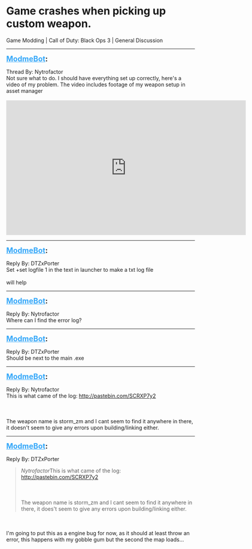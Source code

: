 # Game crashes when picking up custom weapon.
Game Modding | Call of Duty: Black Ops 3 | General Discussion

---
<strong style="font-size: 1.4em;"><span style="text-decoration: underline;text-decoration-color: #34a7f9;"><span style="color:#34a7f9;">ModmeBot</span></span>:</strong>

<p>Thread By: Nytrofactor<br />Not sure what to do. I should have everything set up correctly, here&#39;s a video of my problem. The video includes footage of my weapon setup in asset manager<br /><br /><iframe type="text/html" width="640" height="360" src="https://www.youtube.com/embed/FlrfU3zV_Dw" frameborder="0"></iframe></p>

---
<strong style="font-size: 1.4em;"><span style="text-decoration: underline;text-decoration-color: #34a7f9;"><span style="color:#34a7f9;">ModmeBot</span></span>:</strong>

<p>Reply By: DTZxPorter<br />Set +set logfile 1 in the text in launcher to make a txt log file<br /><br />will help</p>

---
<strong style="font-size: 1.4em;"><span style="text-decoration: underline;text-decoration-color: #34a7f9;"><span style="color:#34a7f9;">ModmeBot</span></span>:</strong>

<p>Reply By: Nytrofactor<br />Where can I find the error log?</p>

---
<strong style="font-size: 1.4em;"><span style="text-decoration: underline;text-decoration-color: #34a7f9;"><span style="color:#34a7f9;">ModmeBot</span></span>:</strong>

<p>Reply By: DTZxPorter<br />Should be next to the main .exe</p>

---
<strong style="font-size: 1.4em;"><span style="text-decoration: underline;text-decoration-color: #34a7f9;"><span style="color:#34a7f9;">ModmeBot</span></span>:</strong>

<p>Reply By: Nytrofactor<br />This is what came of the log: <a href="http://pastebin.com/SCRXP7y2">http://pastebin.com/SCRXP7y2</a><br /><br /><br /><br />The weapon name is storm_zm and I cant seem to find it anywhere in there, it doesn&#39;t seem to give any errors upon building/linking either.</p>

---
<strong style="font-size: 1.4em;"><span style="text-decoration: underline;text-decoration-color: #34a7f9;"><span style="color:#34a7f9;">ModmeBot</span></span>:</strong>

<p>Reply By: DTZxPorter<br /><blockquote><em>Nytrofactor</em>This is what came of the log: <a href="http://pastebin.com/SCRXP7y2">http://pastebin.com/SCRXP7y2</a><br /><br /><br /><br />The weapon name is storm_zm and I cant seem to find it anywhere in there, it does&#39;t seem to give any errors upon building/linking either.</blockquote><br /><br />I&#39;m going to put this as a engine bug for now, as it should at least throw an error, this happens with my gobble gum but the second the map loads...</p>
